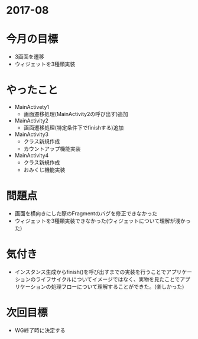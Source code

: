 # 2017-08

# 今月の目標
- 3画面を遷移
- ウィジェットを3種類実装

# やったこと
- MainActivety1
  - 画面遷移処理(MainActivity2の呼び出す)追加
- MainActivity2
  - 画面遷移処理(特定条件下でfinishする)追加
- MainActivity3
  - クラス新規作成
  - カウントアップ機能実装
- MainActivity4
  - クラス新規作成
  - おみくじ機能実装

# 問題点
- 画面を横向きにした際のFragmentのバグを修正できなかった
- ウィジェットを3種類実装できなかった(ウィジェットについて理解が浅かった)

# 気付き
- インスタンス生成からfinish()を呼び出すまでの実装を行うことでアプリケーションのライフサイクルについてイメージではなく、実物を見たことでアプリケーションの処理フローについて理解することができた。(楽しかった)

# 次回目標
- WG終了時に決定する
